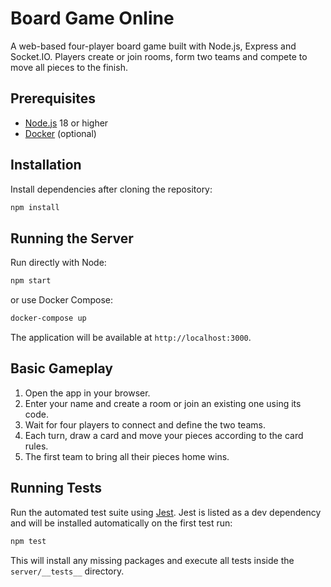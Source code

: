 # Board Game Online

A web-based four-player board game built with Node.js, Express and Socket.IO. Players create or join rooms, form two teams and compete to move all pieces to the finish.

## Prerequisites
- [Node.js](https://nodejs.org/) 18 or higher
- [Docker](https://docs.docker.com/get-docker/) (optional)

## Installation
Install dependencies after cloning the repository:

```bash
npm install
```

## Running the Server
Run directly with Node:

```bash
npm start
```

or use Docker Compose:

```bash
docker-compose up
```

The application will be available at `http://localhost:3000`.

## Basic Gameplay
1. Open the app in your browser.
2. Enter your name and create a room or join an existing one using its code.
3. Wait for four players to connect and define the two teams.
4. Each turn, draw a card and move your pieces according to the card rules.
5. The first team to bring all their pieces home wins.

## Running Tests
Run the automated test suite using [Jest](https://jestjs.io/). Jest is listed as a dev dependency and will be installed automatically on the first test run:

```bash
npm test
```
This will install any missing packages and execute all tests inside the `server/__tests__` directory.
